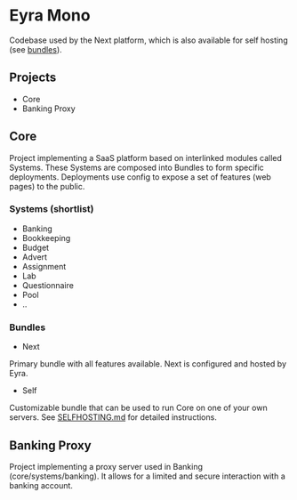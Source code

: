 # Eyra Mono

Codebase used by the Next platform, which is also available for self hosting (see [bundles](https://github.com/eyra/mono#bundles)).

## Projects

* Core
* Banking Proxy

## Core

Project implementing a SaaS platform based on interlinked modules called Systems. These Systems are composed into Bundles to form specific deployments. Deployments use config to expose a set of features (web pages) to the public.

### Systems (shortlist)

* Banking
* Bookkeeping
* Budget
* Advert
* Assignment
* Lab
* Questionnaire
* Pool
* ..

### Bundles

* Next

Primary bundle with all features available. Next is configured and hosted by Eyra.

* Self

Customizable bundle that can be used to run Core on one of your own servers.
See [SELFHOSTING.md](SELFHOSTING.md) for detailed instructions.


## Banking Proxy

Project implementing a proxy server used in Banking (core/systems/banking). It allows for a limited and secure interaction with a banking account.
